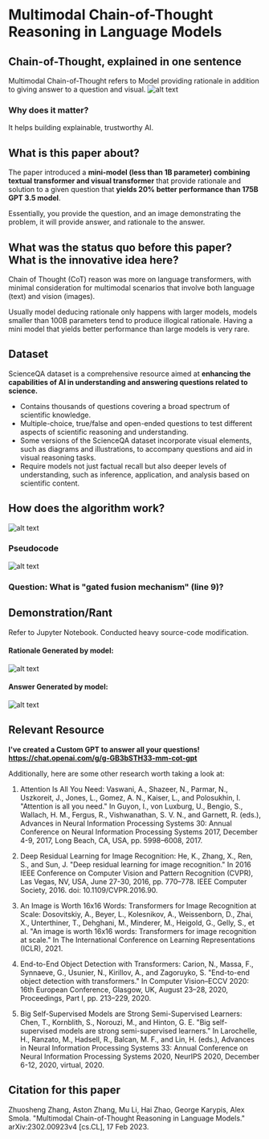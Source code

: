 # Multimodal Chain-of-Thought Reasoning in Language Models

## Chain-of-Thought, explained in one sentence
Multimodal Chain-of-Thought refers to Model providing rationale in addition to giving answer to a question and visual.
![alt text](supporting_images/image.png)

### Why does it matter?
It helps building explainable, trustworthy AI.

## What is this paper about?
The paper introduced a **mini-model (less than 1B parameter) combining textual transformer and visual transformer** that provide rationale and solution to a given question that **yields 20% better performance than 175B GPT 3.5 model**.

Essentially, you provide the question, and an image demonstrating the problem, it will provide answer, and rationale to the answer.

## What was the status quo before this paper? What is the innovative idea here?
Chain of Thought (CoT) reason was more on language transformers, with minimal consideration for multimodal scenarios that involve both language (text) and vision (images). 

Usually model deducing rationale only happens with larger models, models smaller than 100B parameters tend to produce illogical rationale. Having a mini model that yields better performance than large models is very rare. 

## Dataset
ScienceQA dataset is a comprehensive resource aimed at **enhancing the capabilities of AI in understanding and answering questions related to science.** 

- Contains thousands of questions covering a broad spectrum of scientific knowledge.
- Multiple-choice, true/false and open-ended questions to test different aspects of scientific reasoning and understanding.
- Some versions of the ScienceQA dataset incorporate visual elements, such as diagrams and illustrations, to accompany questions and aid in visual reasoning tasks.
- Require models not just factual recall but also deeper levels of understanding, such as inference, application, and analysis based on scientific content.


## How does the algorithm work?
![alt text](supporting_images/flowchart.png)

### Pseudocode
![alt text](supporting_images/pseudocode.png)

### Question: What is "gated fusion mechanism" (line 9)?

## Demonstration/Rant
Refer to Jupyter Notebook. Conducted heavy source-code modification.
#### Rationale Generated by model:
![alt text](supporting_images/rationale_generation.png)
#### Answer Generated by model:
![alt text](supporting_images/answer_generation.png)

## Relevant Resource
**I've created a Custom GPT to answer all your questions! https://chat.openai.com/g/g-GB3bSTH33-mm-cot-gpt**

Additionally, here are some other research worth taking a look at:
1. Attention Is All You Need:
Vaswani, A., Shazeer, N., Parmar, N., Uszkoreit, J., Jones, L., Gomez, A. N., Kaiser, L., and Polosukhin, I. "Attention is all you need." In Guyon, I., von Luxburg, U., Bengio, S., Wallach, H. M., Fergus, R., Vishwanathan, S. V. N., and Garnett, R. (eds.), Advances in Neural Information Processing Systems 30: Annual Conference on Neural Information Processing Systems 2017, December 4-9, 2017, Long Beach, CA, USA, pp. 5998–6008, 2017​​.

2. Deep Residual Learning for Image Recognition:
He, K., Zhang, X., Ren, S., and Sun, J. "Deep residual learning for image recognition." In 2016 IEEE Conference on Computer Vision and Pattern Recognition (CVPR), Las Vegas, NV, USA, June 27-30, 2016, pp. 770–778. IEEE Computer Society, 2016. doi: 10.1109/CVPR.2016.90​​.

3. An Image is Worth 16x16 Words: Transformers for Image Recognition at Scale:
Dosovitskiy, A., Beyer, L., Kolesnikov, A., Weissenborn, D., Zhai, X., Unterthiner, T., Dehghani, M., Minderer, M., Heigold, G., Gelly, S., et al. "An image is worth 16x16 words: Transformers for image recognition at scale." In The International Conference on Learning Representations (ICLR), 2021​​.

4. End-to-End Object Detection with Transformers:
Carion, N., Massa, F., Synnaeve, G., Usunier, N., Kirillov, A., and Zagoruyko, S. "End-to-end object detection with transformers." In Computer Vision–ECCV 2020: 16th European Conference, Glasgow, UK, August 23–28, 2020, Proceedings, Part I, pp. 213–229, 2020​​.

5. Big Self-Supervised Models are Strong Semi-Supervised Learners:
Chen, T., Kornblith, S., Norouzi, M., and Hinton, G. E. "Big self-supervised models are strong semi-supervised learners." In Larochelle, H., Ranzato, M., Hadsell, R., Balcan, M. F., and Lin, H. (eds.), Advances in Neural Information Processing Systems 33: Annual Conference on Neural Information Processing Systems 2020, NeurIPS 2020, December 6-12, 2020, virtual, 2020​​.

## Citation for this paper
Zhuosheng Zhang, Aston Zhang, Mu Li, Hai Zhao, George Karypis, Alex Smola. "Multimodal Chain-of-Thought Reasoning in Language Models." arXiv:2302.00923v4 [cs.CL], 17 Feb 2023​​.









